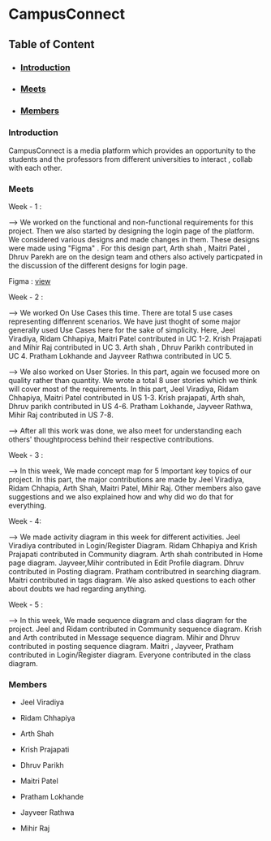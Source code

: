 # CampusConnect

## Table of Content

- ### [Introduction](#introduction)
- ### [Meets](#meets)
- ### [Members](#members)

### Introduction

CampusConnect is a media platform which provides an opportunity to the students and the professors from different universities to interact , collab with each other.

### Meets

Week - 1 : 

--> We worked on the functional and non-functional requirements for this project. Then we also started by designing the login page of the platform. We considered various designs and made changes in them. These designs were made using "Figma" . For this design part, Arth shah , Maitri Patel , Dhruv Parekh are on the design team and others also actively particpated in the discussion of the different designs for login page.

Figma : [view](https://www.figma.com/file/slOMupEQtgoQrPb0Y9y829/Arth%2FDhruv%2Fmaitri_des1?type=design&node-id=0%3A1&mode=design&t=tF7DOzU5nlM6uEGo-1)

Week - 2 :

--> We worked On Use Cases this time. There are total 5 use cases representing diffenrent scenarios. We have just thoght of some major generally used Use Cases here for the sake of simplicity. Here, Jeel Viradiya, Ridam Chhapiya, Maitri Patel contributed in UC 1-2. Krish Prajapati and Mihir Raj contributed in UC 3. Arth shah , Dhruv Parikh contributed in UC 4. Pratham Lokhande and Jayveer Rathwa contributed in UC 5.

--> We also worked on User Stories. In this part, again we focused more on quality rather than quantity. We wrote a total 8 user stories which we think will cover most of the requirements. In this part, Jeel Viradiya, Ridam Chhapiya, Maitri Patel contributed in US 1-3. Krish prajapati, Arth shah, Dhruv parikh contributed in US 4-6. Pratham Lokhande, Jayveer Rathwa, Mihir Raj contributed in US 7-8.

--> After all this work was done, we also meet for understanding each others' thoughtprocess behind their respective contributions.

Week - 3 :

--> In this week, We made concept map for 5 Important key topics of our project. In this part, the major contributions are made by Jeel Viradiya, Ridam Chhapia, Arth Shah, Maitri Patel, Mihir Raj. Other members also gave suggestions and we also explained how and why did wo do that for everything.

Week - 4:

--> We made activity diagram in this week for different activities. Jeel Viradiya contributed in Login/Register Diagram. Ridam Chhapiya and Krish Prajapati contributed in Community diagram. Arth shah contributed in Home page diagram. Jayveer,Mihir contributed in Edit Profile diagram. Dhruv contributed in Posting diagram. Pratham contributred in searching diagram. Maitri contributed in tags diagram. We also asked questions to each other about doubts we had regarding anything.

Week - 5 :

--> In this week, We made sequence diagram and class diagram for the project. Jeel and Ridam contributed in Community sequence diagram. Krish and Arth contributed in Message sequence diagram. Mihir and Dhruv contributed in posting sequence diagram. Maitri , Jayveer, Pratham contributed in Login/Register diagram. Everyone contributed in the class diagram.

### Members

- Jeel Viradiya

- Ridam Chhapiya

- Arth Shah
- Krish Prajapati
- Dhruv Parikh
- Maitri Patel
- Pratham Lokhande
- Jayveer Rathwa
- Mihir Raj
    
